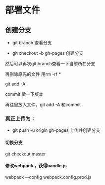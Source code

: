 # 部署文件

## 创建分支

- git branch   查看分支

- git checkout -b gh-pages 创建分支

然后可以再次git branch查看一下当前所在分支

再删除原先的文件 用rm -rf *

git add -A

commit 做一下版本

再往里放入文件，git add -A 和commit

### 真正上传为：
- git push -u origin gh-pages 上传并创建分支


#### 切换分支

git checkout master

#### 修改webpack ，获得bandle.js

webpack --config webpack.config.prod.js
